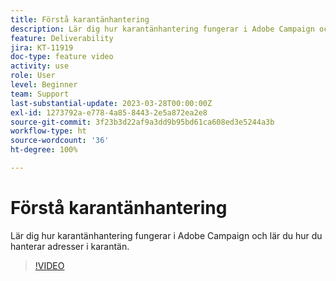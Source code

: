 ```yaml
---
title: Förstå karantänhantering
description: Lär dig hur karantänhantering fungerar i Adobe Campaign och lär du hur du hanterar adresser i karantän.
feature: Deliverability
jira: KT-11919
doc-type: feature video
activity: use
role: User
level: Beginner
team: Support
last-substantial-update: 2023-03-28T00:00:00Z
exl-id: 1273792a-e778-4a85-8443-2e5a872ea2e8
source-git-commit: 3f23b3d22af9a3dd9b95bd61ca608ed3e5244a3b
workflow-type: ht
source-wordcount: '36'
ht-degree: 100%

---
```


# Förstå karantänhantering

Lär dig hur karantänhantering fungerar i Adobe Campaign och lär du hur du hanterar adresser i karantän.

>[!VIDEO](https://video.tv.adobe.com/v/3415818?quality=12&learn=on)

